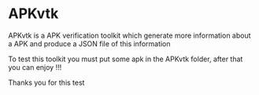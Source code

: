 # APKvtk
APKvtk is a APK verification toolkit which generate more information about a APK and produce a JSON file of this information

To test this toolkit you must put some apk in the APKvtk folder, after that you can enjoy !!!

Thanks you for this test